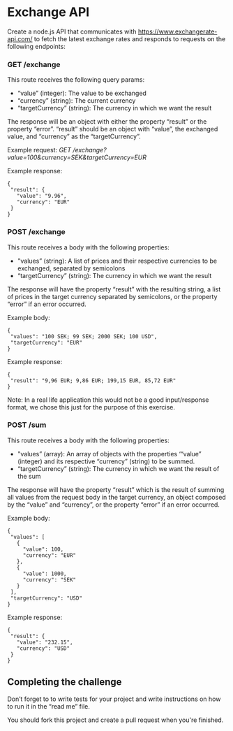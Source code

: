# Exchange API #

Create a node.js API that communicates with https://www.exchangerate-api.com/ to fetch the latest exchange rates and responds to requests on the following endpoints:

### GET /exchange ###

This route receives the following query params:

* “value” (integer): The value to be exchanged
* “currency” (string): The current currency
* “targetCurrency” (string): The currency in which we want the result

The response will be an object with either the property “result” or the property “error”.
“result” should be an object with “value”, the exchanged value, and “currency” as the “targetCurrency”.

Example request:
*GET /exchange?value=100&currency=SEK&targetCurrency=EUR*

Example response:
```
{
 "result": {
   "value": "9.96",
   "currency": "EUR"
 }
}
```

### POST /exchange ###

This route receives a body with the following properties:

* "values” (string): A list of prices and their respective currencies to be exchanged, separated by semicolons
* “targetCurrency” (string): The currency in which we want the result

The response will have the property “result” with the resulting string, a list of prices in the target currency separated by semicolons, or the property “error” if an error occurred.

Example body:
```
{
 "values": "100 SEK; 99 SEK; 2000 SEK; 100 USD",
 "targetCurrency": "EUR"
}
```

Example response:
```
{
 "result": "9,96 EUR; 9,86 EUR; 199,15 EUR, 85,72 EUR"
}
```
Note: In a real life application this would not be a good input/response format, we chose this just for the purpose of this exercise.

### POST /sum ###

This route receives a body with the following properties:

* "values” (array): An array of objects with the properties ‘“value” (integer) and its respective “currency” (string) to be summed.
* “targetCurrency” (string): The currency in which we want the result of the sum


The response will have the property “result” which is the result of summing all values from the request body in the target currency, an object composed by the “value” and “currency”, or the property “error” if an error occurred.

Example body:
```
{
 "values": [
   {
     "value": 100,
     "currency": "EUR"
   },
   {
     "value": 1000,
     "currency": "SEK"
   }
 ],
 "targetCurrency": "USD"
}
```

Example response:
```
{
 "result": {
   "value": "232.15",
   "currency": "USD"
 }
}
```

## Completing the challenge ##

Don’t forget to to write tests for your project and write instructions on how to run it in the “read me” file.

You should fork this project and create a pull request when you're finished.

